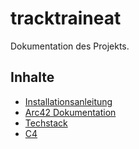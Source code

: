# tracktraineat

Dokumentation des Projekts.

## Inhalte

- [Installationsanleitung](install.md)
- [Arc42 Dokumentation](arc42.md)
- [Techstack](SQS/techstack.md)
- [C4](SQS/C4.md)
